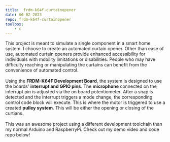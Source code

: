 ```yaml
---
title:  frdm-k64f-curtainopener
date: 06-02-2023
repo: frdm-k64f-curtainopener
toolbox:
    - c
---
```


This project is meant to simulate a single component in a smart home system. I choose to create an automated curtain opener. Other than ease of use, automated curtain openers provide enhanced accessibility for individuals with mobility limitations or disabilities. People who may have difficulty reaching or manipulating the curtains can benefit from the convenience of automated control.
\
\
Using the **FRDM-K64F Development Board**, the system is designed to use the boards' **interrupt and GPIO pins**. The **microphone** connected on the interrupt pin is adjusted via the on board potentiometer. After a snap is detected and the interrupt triggers a mode change, the corresponding control code block will execute. This is where the motor is triggered to use a created **pulley system**. This will be either the opening or closing of the curtians.
\
\
This was an awesome project using a different development toolchain than my normal Arduino and RaspberryPi. Check out my demo video and code repo below!
